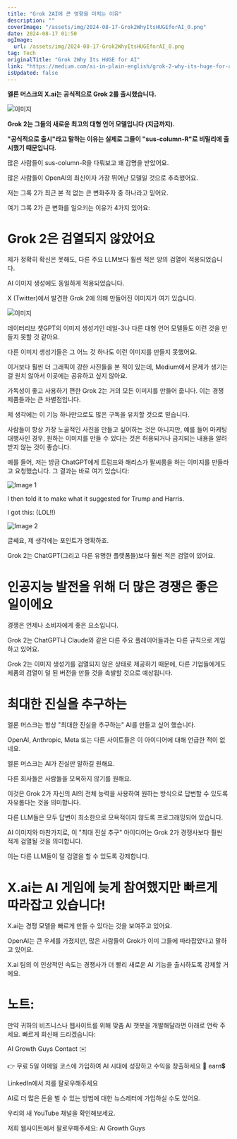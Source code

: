 ```yaml
---
title: "Grok 2AI에 큰 영향을 미치는 이유"
description: ""
coverImage: "/assets/img/2024-08-17-Grok2WhyItsHUGEforAI_0.png"
date: 2024-08-17 01:50
ogImage: 
  url: /assets/img/2024-08-17-Grok2WhyItsHUGEforAI_0.png
tag: Tech
originalTitle: "Grok 2Why Its HUGE for AI"
link: "https://medium.com/ai-in-plain-english/grok-2-why-its-huge-for-ai-43c18a75c19a"
isUpdated: false
---
```



**엘론 머스크의 X.ai는 공식적으로 Grok 2를 출시했습니다.**

![이미지](/assets/img/2024-08-17-Grok2WhyItsHUGEforAI_0.png)

**Grok 2는 그들의 새로운 최고의 대형 언어 모델입니다 (지금까지).**

**"공식적으로 출시"라고 말하는 이유는 실제로 그들이 "sus-column-R"로 비밀리에 출시했기 때문입니다.**

<div class="content-ad"></div>

많은 사람들이 sus-column-R을 다뤄보고 꽤 감명을 받았어요.

많은 사람들이 OpenAI의 최신이자 가장 뛰어난 모델일 것으로 추측했어요.

저는 그록 2가 최근 본 적 없는 큰 변화주자 중 하나라고 믿어요.

여기 그록 2가 큰 변화를 일으키는 이유가 4가지 있어요:

<div class="content-ad"></div>

# Grok 2은 검열되지 않았어요

제가 정확히 확신은 못해도, 다른 주요 LLM보다 훨씬 적은 양의 검열이 적용되었습니다.

AI 이미지 생성에도 동일하게 적용되었습니다.

X (Twitter)에서 발견한 Grok 2에 의해 만들어진 이미지가 여기 있습니다.

<div class="content-ad"></div>

![이미지](/assets/img/2024-08-17-Grok2WhyItsHUGEforAI_1.png)

데이터리브 챗GPT의 이미지 생성기인 데일-3나 다른 대형 언어 모델들도 이런 것을 만들지 못할 것 같아요.

다른 이미지 생성기들은 그 어느 것 하나도 이런 이미지를 만들지 못했어요.

이거보다 훨씬 더 그래픽이 강한 사진들을 본 적이 있는데, Medium에서 문제가 생기는 걸 원치 않아서 이곳에는 공유하고 싶지 않아요.

<div class="content-ad"></div>

가독성이 좋고 사용하기 편한 Grok 2는 거의 모든 이미지를 만들어 줍니다. 이는 경쟁 제품들과는 큰 차별점입니다.

제 생각에는 이 기능 하나만으로도 많은 구독을 유치할 것으로 믿습니다.

사람들이 항상 가장 노골적인 사진을 만들고 싶어하는 것은 아니지만, 예를 들어 마케팅 대행사인 경우, 원하는 이미지를 만들 수 있다는 것은 허용되거나 금지되는 내용을 알려받지 않는 것이 좋습니다.

예를 들어, 저는 방금 ChatGPT에게 트럼프와 해리스가 팔씨름을 하는 이미지를 만들라고 요청했습니다. 그 결과는 바로 여기 있습니다:

<div class="content-ad"></div>


![Image 1](/assets/img/2024-08-17-Grok2WhyItsHUGEforAI_2.png)

I then told it to make what it suggested for Trump and Harris.

I got this: (LOL!!)

![Image 2](/assets/img/2024-08-17-Grok2WhyItsHUGEforAI_3.png)


<div class="content-ad"></div>

글쎄요, 제 생각에는 포인트가 명확하죠.

Grok 2는 ChatGPT(그리고 다른 유명한 플랫폼들)보다 훨씬 적은 검열이 있어요.

# 인공지능 발전을 위해 더 많은 경쟁은 좋은 일이에요

경쟁은 언제나 소비자에게 좋은 요소입니다.

<div class="content-ad"></div>

Grok 2는 ChatGPT나 Claude와 같은 다른 주요 플레이어들과는 다른 규칙으로 게임하고 있어요.

Grok 2는 이미지 생성기를 검열되지 않은 상태로 제공하기 때문에, 다른 기업들에게도 제품의 검열이 덜 된 버전을 만들 것을 촉발할 것으로 예상됩니다.

# 최대한 진실을 추구하는

엘론 머스크는 항상 "최대한 진실을 추구하는" AI를 만들고 싶어 했습니다.

<div class="content-ad"></div>

OpenAI, Anthropic, Meta 또는 다른 사이트들은 이 아이디어에 대해 언급한 적이 없네요.

엘론 머스크는 AI가 진실만 말하길 원해요.

다른 회사들은 사람들을 모욕하지 않기를 원해요.

이것은 Grok 2가 자신의 AI의 전체 능력을 사용하여 원하는 방식으로 답변할 수 있도록 자유롭다는 것을 의미합니다.

<div class="content-ad"></div>

다른 LLM들은 모두 답변이 최소한으로 모욕적이지 않도록 프로그래밍되어 있습니다.

AI 이미지와 마찬가지로, 이 "최대 진실 추구" 아이디어는 Grok 2가 경쟁사보다 훨씬 적게 검열될 것을 의미합니다.

이는 다른 LLM들이 덜 검열을 할 수 있도록 강제합니다.

# X.ai는 AI 게임에 늦게 참여했지만 빠르게 따라잡고 있습니다!

<div class="content-ad"></div>

X.ai는 경쟁 모델을 빠르게 만들 수 있다는 것을 보여주고 있어요.

OpenAI는 큰 우세를 가졌지만, 많은 사람들이 Grok가 이미 그들에 따라잡았다고 말하고 있어요.

X.ai 팀의 이 인상적인 속도는 경쟁사가 더 빨리 새로운 AI 기능을 출시하도록 강제할 거에요.

# 노트:

<div class="content-ad"></div>

만약 귀하의 비즈니스나 웹사이트를 위해 맞춤 AI 챗봇을 개발해달라면 아래로 연락 주세요. 빠르게 회신해 드리겠습니다:

AI Growth Guys Contact ✉️

👉 무료 5일 이메일 코스에 가입하여 AI 시대에 성장하고 수익을 창출하세요 🚀 earn💲

LinkedIn에서 저를 팔로우해주세요

<div class="content-ad"></div>

AI로 더 많은 돈을 벌 수 있는 방법에 대한 뉴스레터에 가입하실 수도 있어요.

우리의 새 YouTube 채널을 확인해보세요.

저희 웹사이트에서 팔로우해주세요: AI Growth Guys